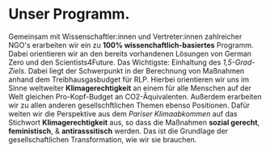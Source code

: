 # Unser Programm.

Gemeinsam mit Wissenschaftler:innen und Vertreter:innen zahlreicher NGO's erarbeiten wir ein zu **100% wissenchaftlich-basiertes** Programm. Dabei orientieren wir an den bereits vorhandenen Lösungen von German Zero und den Scientists4Future. Das Wichtigste: Einhaltung des *1,5-Grad-Ziels*. Dabei liegt der Schwerpunkt in der Berechnung von Maßnahmen anhand dem Treibhausgasbudget für RLP. Hierbei orientieren wir uns im Sinne weltweiter **Klimagerechtigkeit** an einem für alle Menschen auf der Welt gleichen Pro-Kopf-Budget an CO2-Äquivalenten. Außerdem erarbeiten wir zu allen anderen gesellschftlichen Themen ebenso Positionen. Dafür weiten wir die Perspektive aus dem *Pariser Klimaabkommen* auf das Stichwort **Klimagerechtigkeit** aus, so dass die Maßnahmen **sozial gerecht**, **feministisch**, & **antirasssitisch** werden. Das ist die Grundlage der gesellschaftlichen Transformation, wie wir sie brauchen.
